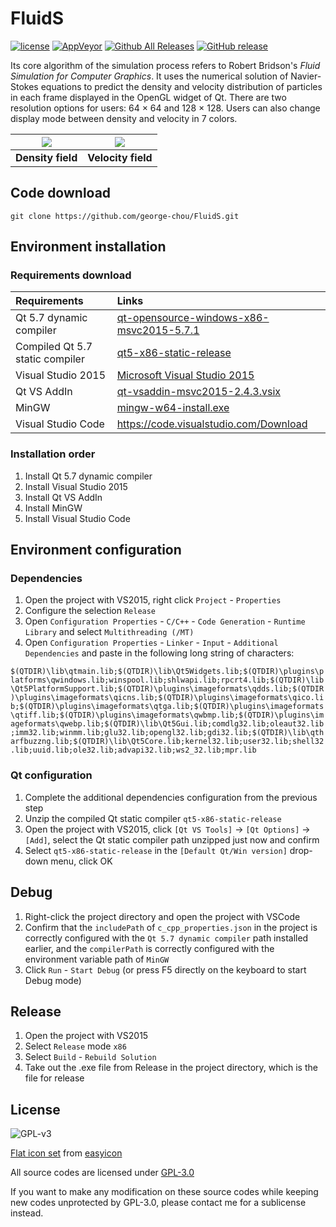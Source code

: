 ﻿# FluidS

[![license](https://img.shields.io/github/license/george-chou/FluidS.svg)](https://www.gnu.org/licenses/gpl-3.0.en.html)
[![AppVeyor](https://img.shields.io/appveyor/ci/george-chou/FluidS.svg?logo=appveyor)](https://ci.appveyor.com/project/george-chou/FluidS)
[![Github All Releases](https://img.shields.io/github/downloads/george-chou/FluidS/total.svg)](https://github.com/george-chou/FluidS/releases)
[![GitHub release](https://img.shields.io/github/release/george-chou/FluidS.svg)](https://github.com/george-chou/FluidS/releases/latest)

Its core algorithm of the simulation process refers to Robert Bridson's <i>Fluid Simulation for Computer Graphics</i>. It uses the numerical solution of Navier-Stokes equations to predict the density and velocity distribution of particles in each frame displayed in the OpenGL widget of Qt. There are two resolution options for users: 64 × 64 and 128 × 128. Users can also change display mode between density and velocity in 7 colors.

| <img src="https://picrepo.netlify.app/FluidS/fsd.PNG"/> | <img src="https://picrepo.netlify.app/FluidS/fsv.PNG"/> |
| :-----------------------------------------------------: | :-----------------------------------------------------: |
|                    **Density field**                    |                   **Velocity field**                    |

## Code download
```
git clone https://github.com/george-chou/FluidS.git
```

## Environment installation

### Requirements download
| Requirements                    | Links                                                                                                                                    |
| :------------------------------ | :--------------------------------------------------------------------------------------------------------------------------------------- |
| Qt 5.7 dynamic      compiler    | [qt-opensource-windows-x86-msvc2015-5.7.1](https://download.qt.io/new_archive/qt/5.7/5.7.1/qt-opensource-windows-x86-msvc2015-5.7.1.exe) |
| Compiled Qt 5.7 static compiler | [qt5-x86-static-release](https://www.123pan.com/s/Hl2SVv-fWWRh)                                                                          |
| Visual Studio 2015              | [Microsoft Visual Studio 2015](https://www.123pan.com/s/Hl2SVv-xWWRh)                                                                    |
| Qt VS AddIn                     | [qt-vsaddin-msvc2015-2.4.3.vsix](https://download.qt.io/archive/vsaddin/2.4.3/qt-vsaddin-msvc2015-2.4.3.vsix)                            |
| MinGW                           | [mingw-w64-install.exe](https://www.123pan.com/s/Hl2SVv-pWWRh)                                                                           |
| Visual Studio Code              | <https://code.visualstudio.com/Download>                                                                                                 |

### Installation order

1. Install Qt 5.7 dynamic compiler
2. Install Visual Studio 2015
3. Install Qt VS AddIn
4. Install MinGW
5. Install Visual Studio Code

## Environment configuration

### Dependencies 

1. Open the project with VS2015, right click `Project` - `Properties`
2. Configure the selection `Release`
3. Open `Configuration Properties` - `C/C++` - `Code Generation` - `Runtime Library` and select `Multithreading (/MT)`
4. Open `Configuration Properties` - `Linker` - `Input` - `Additional Dependencies` and paste in the following long string of characters:

`$(QTDIR)\lib\qtmain.lib;$(QTDIR)\lib\Qt5Widgets.lib;$(QTDIR)\plugins\platforms\qwindows.lib;winspool.lib;shlwapi.lib;rpcrt4.lib;$(QTDIR)\lib\Qt5PlatformSupport.lib;$(QTDIR)\plugins\imageformats\qdds.lib;$(QTDIR)\plugins\imageformats\qicns.lib;$(QTDIR)\plugins\imageformats\qico.lib;$(QTDIR)\plugins\imageformats\qtga.lib;$(QTDIR)\plugins\imageformats\qtiff.lib;$(QTDIR)\plugins\imageformats\qwbmp.lib;$(QTDIR)\plugins\imageformats\qwebp.lib;$(QTDIR)\lib\Qt5Gui.lib;comdlg32.lib;oleaut32.lib;imm32.lib;winmm.lib;glu32.lib;opengl32.lib;gdi32.lib;$(QTDIR)\lib\qtharfbuzzng.lib;$(QTDIR)\lib\Qt5Core.lib;kernel32.lib;user32.lib;shell32.lib;uuid.lib;ole32.lib;advapi32.lib;ws2_32.lib;mpr.lib`

### Qt configuration

1. Complete the additional dependencies configuration from the previous step
2. Unzip the compiled Qt static compiler `qt5-x86-static-release`
3. Open the project with VS2015, click `[Qt VS Tools]` -> `[Qt Options]` -> `[Add]`, select the Qt static compiler path unzipped just now and confirm
4. Select `qt5-x86-static-release` in the `[Default Qt/Win version]` drop-down menu, click OK

## Debug

1. Right-click the project directory and open the project with VSCode
2. Confirm that the `includePath` of `c_cpp_properties.json` in the project is correctly configured with the `Qt 5.7 dynamic compiler` path installed earlier, and the `compilerPath` is correctly configured with the environment variable path of `MinGW`
3. Click `Run` - `Start Debug` (or press F5 directly on the keyboard to start Debug mode)

## Release

1. Open the project with VS2015
2. Select `Release` mode `x86`
3. Select `Build` - `Rebuild Solution`
4. Take out the .exe file from Release in the project directory, which is the file for release

## License

![GPL-v3](https://www.gnu.org/graphics/gplv3-127x51.png)

[Flat icon set](./SmokeSimulation/Resources/Fluid_48px.ico) from [easyicon](https://www.easyicon.cc/)

All source codes are licensed under [GPL-3.0](https://opensource.org/licenses/GPL-3.0)

If you want to make any modification on these source codes while keeping new codes unprotected by GPL-3.0, please contact me for a sublicense instead.
